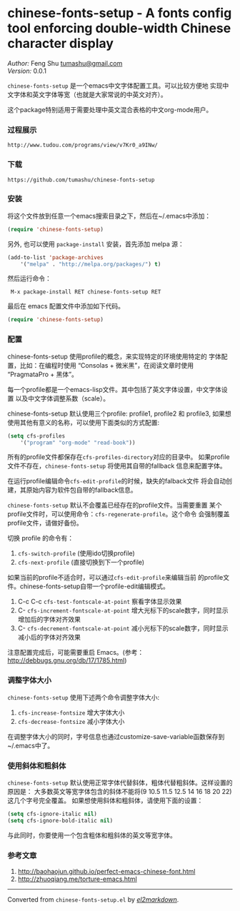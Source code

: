 # chinese-fonts-setup - A fonts config tool enforcing double-width Chinese character display

*Author:* Feng Shu <tumashu@gmail.com><br>
*Version:* 0.0.1<br>

`chinese-fonts-setup` 是一个emacs中文字体配置工具。可以比较方便地
实现中文字体和英文字体等宽（也就是大家常说的中英文对齐）。

这个package特别适用于需要处理中英文混合表格的中文org-mode用户。

### 过程展示 ###

    http://www.tudou.com/programs/view/v7Kr0_a9INw/

### 下载 ###

    https://github.com/tumashu/chinese-fonts-setup

### 安装 ###
将这个文件放到任意一个emacs搜索目录之下，然后在~/.emacs中添加：

```lisp
(require 'chinese-fonts-setup)
```

另外, 也可以使用 `package-install` 安装，首先添加 melpa 源：

```lisp
(add-to-list 'package-archives
    '("melpa" . "http://melpa.org/packages/") t)
```

然后运行命令：

     M-x package-install RET chinese-fonts-setup RET

最后在 emacs 配置文件中添加如下代码。

```lisp
(require 'chinese-fonts-setup)
```
### 配置 ###
chinese-fonts-setup 使用profile的概念，来实现特定的环境使用特定的
字体配置，比如：在编程时使用 “Consolas + 微米黑”，在阅读文章时使用
“PragmataPro + 黑体”。

每一个profile都是一个emacs-lisp文件。其中包括了英文字体设置，中文字体设置
以及中文字体调整系数（scale）。

chinese-fonts-setup 默认使用三个profile: profile1, profile2 和 profile3,
如果想使用其他有意义的名称，可以使用下面类似的方式配置:

```lisp
(setq cfs-profiles
    '("program" "org-mode" "read-book"))
```

所有的profile文件都保存在`cfs-profiles-directory`对应的目录中。
如果profile文件不存在，`chinese-fonts-setup` 将使用其自带的fallback
信息来配置字体。

在运行profile编辑命令`cfs-edit-profile`的时候，缺失的falback文件
将会自动创建，其原始内容为软件包自带的fallback信息。

`chinese-fonts-setup` 默认不会覆盖已经存在的profile文件。当需要重置
某个profile文件时，可以使用命令：`cfs-regenerate-profile`。这个命令
会强制覆盖profile文件，请做好备份。

切换 profile 的命令有：

1. `cfs-switch-profile` (使用ido切换profile)
2. `cfs-next-profile`   (直接切换到下一个profile)

如果当前的profile不适合时，可以通过`cfs-edit-profile`来编辑当前
的profile文件。chinese-fonts-setup自带一个profile-edit编辑模式。

1.  C-c C-c     `cfs-test-fontscale-at-point`
                 察看字体显示效果
2.  C-<up>      `cfs-increment-fontscale-at-point`
                 增大光标下的scale数字，同时显示增加后的字体对齐效果
3.  C-<down>    `cfs-decrement-fontscale-at-point`
                 减小光标下的scale数字，同时显示减小后的字体对齐效果

注意配置完成后，可能需要重启 Emacs。(参考： http://debbugs.gnu.org/db/17/1785.html)

### 调整字体大小 ###
`chinese-fonts-setup` 使用下述两个命令调整字体大小:

1.  `cfs-increase-fontsize` 增大字体大小
2.  `cfs-decrease-fontsize` 减小字体大小

在调整字体大小的同时，字号信息也通过customize-save-variable函数保存到~/.emacs中了。

### 使用斜体和粗斜体 ###
`chinese-fonts-setup` 默认使用正常字体代替斜体，粗体代替粗斜体。这样设置的原因是：
大多数英文等宽字体包含的斜体不能将(9 10.5 11.5 12.5 14 16 18 20 22)这几个字号完全覆盖。
如果想使用斜体和粗斜体，请使用下面的设置：

```lisp
(setq cfs-ignore-italic nil)
(setq cfs-ignore-bold-italic nil)
```

与此同时，你要使用一个包含粗体和粗斜体的英文等宽字体。

### 参考文章 ###

1. http://baohaojun.github.io/perfect-emacs-chinese-font.html
2. http://zhuoqiang.me/torture-emacs.html


---
Converted from `chinese-fonts-setup.el` by [*el2markdown*](https://github.com/Lindydancer/el2markdown).
